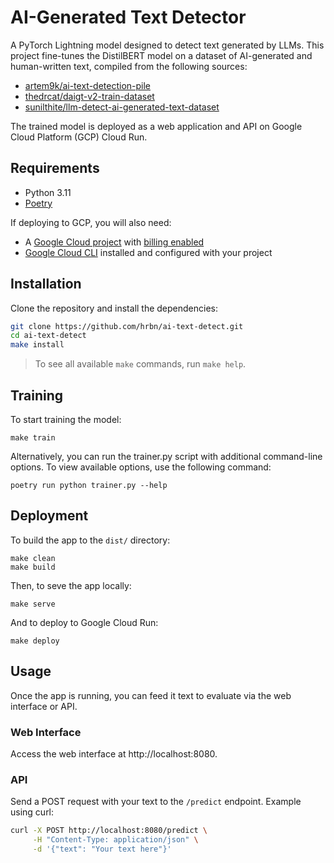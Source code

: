 # AI-Generated Text Detector

A PyTorch Lightning model designed to detect text generated by LLMs. This project fine-tunes the DistilBERT model on a dataset of AI-generated and human-written text, compiled from the following sources:

- [artem9k/ai-text-detection-pile](https://huggingface.co/datasets/artem9k/ai-text-detection-pile)
- [thedrcat/daigt-v2-train-dataset](https://www.kaggle.com/datasets/thedrcat/daigt-v2-train-dataset)
- [sunilthite/llm-detect-ai-generated-text-dataset](https://www.kaggle.com/datasets/sunilthite/llm-detect-ai-generated-text-dataset)

The trained model is deployed as a web application and API on Google Cloud Platform (GCP) Cloud Run.

## Requirements

- Python 3.11
- [Poetry](https://python-poetry.org/docs/#installation)

If deploying to GCP, you will also need:
- A [Google Cloud project](https://developers.google.com/workspace/guides/create-project) with [billing enabled](https://cloud.google.com/billing/docs/how-to/modify-project)
- [Google Cloud CLI](https://cloud.google.com/sdk/docs/install) installed and configured with your project


## Installation

Clone the repository and install the dependencies:

```bash
git clone https://github.com/hrbn/ai-text-detect.git
cd ai-text-detect
make install
```

> To see all available `make` commands, run `make help`.

## Training

To start training the model:

```
make train
```

Alternatively, you can run the trainer.py script with additional command-line options. To view available options, use the following command:

```
poetry run python trainer.py --help
```


## Deployment

To build the app to the `dist/` directory:

```
make clean
make build
```

Then, to seve the app locally:

```
make serve
```

And to deploy to Google Cloud Run:

```
make deploy
```


## Usage

Once the app is running, you can feed it text to evaluate via the web interface or API.

### Web Interface

Access the web interface at http://localhost:8080.

### API

Send a POST request with your text to the `/predict` endpoint. Example using curl:

```bash
curl -X POST http://localhost:8080/predict \
     -H "Content-Type: application/json" \
     -d '{"text": "Your text here"}'
```

